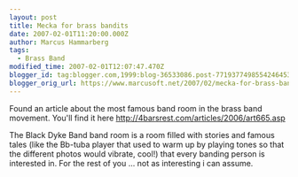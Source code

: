 ```yaml
---
layout: post
title: Mecka for brass bandits
date: 2007-02-01T11:20:00.000Z
author: Marcus Hammarberg
tags:
  - Brass Band
modified_time: 2007-02-01T12:07:47.470Z
blogger_id: tag:blogger.com,1999:blog-36533086.post-7719377498554246453
blogger_orig_url: https://www.marcusoft.net/2007/02/mecka-for-brass-bandits.html
---
```



Found
an article about the most famous band room in the brass band movement.
You'll find it here <http://4barsrest.com/articles/2006/art665.asp>

The Black Dyke Band band room is a room filled with stories and famous
tales (like the Bb-tuba player that used to warm up by playing tones so
that the different photos would vibrate, cool!) that every banding
person is interested in. For the rest of you ... not as interesting i
can assume.
